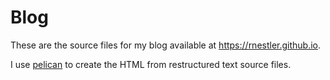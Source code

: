 # Blog

These are the source files for my blog available at https://rnestler.github.io.

I use [pelican](http://docs.getpelican.com/en/stable/) to create the HTML from
restructured text source files.
